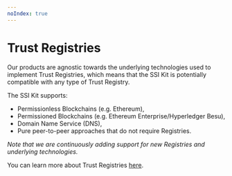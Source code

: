 ```yaml
---
noIndex: true
---
```


# Trust Registries

Our products are agnostic towards the underlying technologies used to implement Trust Registries, which means that the SSI Kit is potentially compatible with any type of Trust Registry.

The SSI Kit supports:

* Permissionless Blockchains (e.g. Ethereum),
* Permissioned Blockchains (e.g. Ethereum Enterprise/Hyperledger Besu),
* Domain Name Service (DNS),
* Pure peer-to-peer approaches that do not require Registries.

_Note that we are continuously adding support for new Registries and underlying technologies._

&#x20;You can learn more about Trust Registries [here](../../../ssi-kit/ssi-kit/what-is-ssi/technologies-and-concepts/).

